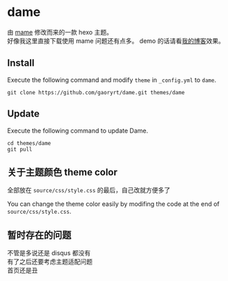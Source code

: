 # dame

由 [mame](https://github.com/chadluo/hexo-theme-mame) 修改而来的一款 hexo 主题。  
好像我这里直接下载使用 mame 问题还有点多。
demo 的话请看[我的博客](http://gaoryrt.github.io)效果。

## Install

Execute the following command and modify `theme` in `_config.yml` to `dame`.

```
git clone https://github.com/gaoryrt/dame.git themes/dame
```

## Update

Execute the following command to update Dame.

```
cd themes/dame
git pull
```

## 关于主题颜色 theme color  

全部放在 `source/css/style.css` 的最后，自己改就方便多了  

You can change the theme color easily by modifing the code at the end of `source/css/style.css`.  

## 暂时存在的问题 
  
不管是多说还是 disqus 都没有  
有了之后还要考虑主题适配问题  
首页还是丑  